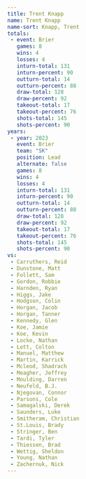 ```yaml
---
title: Trent Knapp
name: Trent Knapp
name-sort: Knapp, Trent
totals:
 - event: Brier
   games: 8
   wins: 4
   losses: 4
   inturn-total: 131
   inturn-percent: 90
   outturn-total: 14
   outturn-percent: 88
   draw-total: 128
   draw-percent: 92
   takeout-total: 17
   takeout-percent: 76
   shots-total: 145
   shots-percent: 90
years:
 - year: 2023
   event: Brier
   team: "SK"
   position: Lead
   alternate: false
   games: 8
   wins: 4
   losses: 4
   inturn-total: 131
   inturn-percent: 90
   outturn-total: 14
   outturn-percent: 88
   draw-total: 128
   draw-percent: 92
   takeout-total: 17
   takeout-percent: 76
   shots-total: 145
   shots-percent: 90
vs:
 - Carruthers, Reid
 - Dunstone, Matt
 - Follett, Sam
 - Gordon, Robbie
 - Harnden, Ryan
 - Higgs, Jake
 - Hodgson, Colin
 - Horgan, Jacob
 - Horgan, Tanner
 - Kennedy, Glen
 - Koe, Jamie
 - Koe, Kevin
 - Locke, Nathan
 - Lott, Colton
 - Manuel, Matthew
 - Martin, Karrick
 - Mcleod, Shadrach
 - Meagher, Jeffrey
 - Moulding, Darren
 - Neufeld, B.J.
 - Njegovan, Connor
 - Parsons, Cole
 - Samagalski, Derek
 - Saunders, Luke
 - Smitheram, Christian
 - St.Louis, Brady
 - Stringer, Ben
 - Tardi, Tyler
 - Thiessen, Brad
 - Wettig, Sheldon
 - Young, Nathan
 - Zachernuk, Nick
---
```

